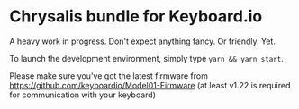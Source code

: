 Chrysalis bundle for Keyboard.io
================================

A heavy work in progress. Don't expect anything fancy. Or friendly. Yet.

To launch the development environment, simply type `yarn && yarn start`.

Please make sure you've got the latest firmware from https://github.com/keyboardio/Model01-Firmware (at least v1.22 is required for communication with your keyboard)
